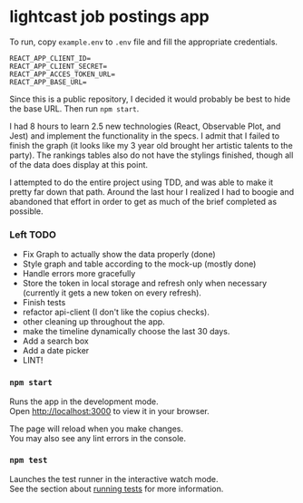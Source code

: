 # lightcast job postings app

To run, copy `example.env` to `.env` file and fill the appropriate credentials.  
```
REACT_APP_CLIENT_ID=
REACT_APP_CLIENT_SECRET=
REACT_APP_ACCES_TOKEN_URL=
REACT_APP_BASE_URL=
```
Since this is a public repository, I decided it would probably be best to hide the base URL.  Then run `npm start`.

I had 8 hours to learn 2.5 new technologies (React, Observable Plot, and Jest) and implement the functionality in the specs.  I admit that I failed to finish the graph (it looks like my 3 year old brought her artistic talents to the party).  The rankings tables also do not have the stylings finished, though all of the data does display at this point.

I attempted to do the entire project using TDD, and was able to make it pretty far down that path.  Around the last hour I realized I had to boogie and abandoned that effort in order to get as much of the brief completed as possible.

### Left TODO
* Fix Graph to actually show the data properly (done)
* Style graph and table according to the mock-up (mostly done)
* Handle errors more gracefully
* Store the token in local storage and refresh only when necessary (currently it gets a new token on every refresh).
* Finish tests
* refactor api-client (I don't like the copius checks).
* other cleaning up throughout the app.
* make the timeline dynamically choose the last 30 days.
* Add a search box
* Add a date picker 
* LINT!



### `npm start`

Runs the app in the development mode.\
Open [http://localhost:3000](http://localhost:3000) to view it in your browser.

The page will reload when you make changes.\
You may also see any lint errors in the console.

### `npm test`

Launches the test runner in the interactive watch mode.\
See the section about [running tests](https://facebook.github.io/create-react-app/docs/running-tests) for more information.

